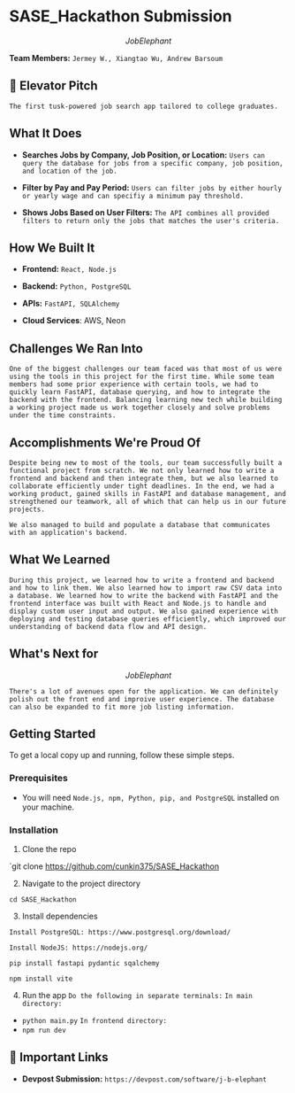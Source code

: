 # SASE_Hackathon Submission

$$
Job Elephant
$$

<!--
Pro-Tip: Make your project name catchy and memorable!
-->

**Team Members:** `Jermey W., Xiangtao Wu, Andrew Barsoum`

## 💬 Elevator Pitch

`The first tusk-powered job search app tailored to college graduates.`

<!--
Keep it short and sweet. What's the one-sentence summary of your project?
Example: "An app that helps recent graduates find and manage side-hustles to build their skills and income."
-->

## What It Does

<!--
This is the spot for a GIF of your project in action! ✨
Pro-Tip: Use a free tool like Giphy Capture or Kap to record a short, silent GIF of your app's main features. It's the best way to show off your work.
-->

<!--
Use a bulleted list to describe the key features of your project. Be specific!
-->

- **Searches Jobs by Company, Job Position, or Location:** `Users can query the database for jobs from a specific company, job position, and location of the job. `

- **Filter by Pay and Pay Period:** `Users can filter jobs by either hourly or yearly wage and can specifiy a minimum pay threshold.`

- **Shows Jobs Based on User Filters:** `The API combines all provided filters to return only the jobs that matches the user's criteria.`

## How We Built It

<!--
List the technologies, frameworks, and APIs you used. This is a great way to show off your technical skills to judges and recruiters.
-->

- **Frontend:** `React, Node.js `

- **Backend:** `Python, PostgreSQL`

- **APIs:** `FastAPI, SQLAlchemy`

- **Cloud Services**: AWS, Neon
## Challenges We Ran Into

<!--
Every project has challenges! This is a great place to show your problem-solving skills.

* Did you run into a tricky bug?

* Was it hard to use a new API?

* How did you overcome it?
-->

`One of the biggest challenges our team faced was that most of us were using the tools in this project for the first time. While some team members had some prior experience with certain tools, we had to quickly learn FastAPI, database querying, and how to integrate the backend with the frontend. Balancing learning new tech while building a working project made us work together closely and solve problems under the time constraints.`

## Accomplishments We're Proud Of

<!--
What are you most proud of?

* Did you learn a new technology?

* Did you build a feature that works perfectly?

* Did your team collaborate effectively?
-->

`Despite being new to most of the tools, our team successfully built a functional project from scratch. We not only learned how to write a frontend and backend and then integrate them, but we also learned to collaborate efficiently under tight deadlines. In the end, we had a working product, gained skills in FastAPI and database management, and strengthened our teamwork, all of which that can help us in our future projects. `

`We also managed to build and populate a database that communicates with an application's backend.`

## What We Learned

<!--
Hackathons are all about learning! What new skills or concepts did you learn during this project?
-->

`During this project, we learned how to write a frontend and backend and how to link them. We also learned how to import raw CSV data into a database. We learned how to write the backend with FastAPI and the frontend interface was built with React and Node.js to handle and display custom user input and output. We also gained experience with deploying and testing database queries efficiently, which improved our understanding of backend data flow and API design.`

## What's Next for

$$
Job Elephant
$$

`There's a lot of avenues open for the application. We can definitely polish out the front end and improive user experience. The database can also be expanded to fit more job listing information.`

<!--
Show your vision for the future!

* What features would you add next?

* How could you scale the project?
-->

## Getting Started

<!--
Provide clear instructions on how someone can run your project on their own machine. This is crucial for judging and for your portfolio!
-->

To get a local copy up and running, follow these simple steps.

### Prerequisites

- You will need `Node.js, npm, Python, pip, and PostgreSQL` installed on your machine.

### Installation

1. Clone the repo

`git clone https://github.com/cunkin375/SASE_Hackathon

2. Navigate to the project directory

`cd SASE_Hackathon`

3. Install dependencies

`Install PostgreSQL: https://www.postgresql.org/download/`

`Install NodeJS: https://nodejs.org/`

`pip install fastapi pydantic sqalchemy`

`npm install vite`

4. Run the app
`Do the following in separate terminals:`
`In main directory:`
- `python main.py` 
`In frontend directory:`
- `npm run dev`


## 🔗 Important Links

- **Devpost Submission:** `https://devpost.com/software/j-b-elephant`
